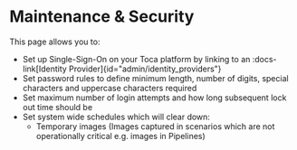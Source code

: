 # Maintenance & Security

This page allows you to:
- Set up Single-Sign-On on your Toca platform by linking to an :docs-link[Identity Provider]{id="admin/identity_providers"}
- Set password rules to define minimum length, number of digits, special characters and uppercase characters required
- Set maximum number of login attempts and how long subsequent lock out time should be
- Set system wide schedules which will clear down:
    - Temporary images (Images captured in scenarios which are not operationally critical e.g. images in Pipelines)
